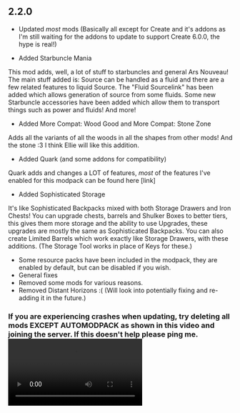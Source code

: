 ## 2.2.0
- Updated *most* mods (Basically all except for Create and it's addons as I'm still waiting for the addons to update to support Create 6.0.0, the hype is real!)

- Added Starbuncle Mania

This mod adds, well, a lot of stuff to starbuncles and general Ars Nouveau! The main stuff added is:
Source can be handled as a fluid and there are a few related features to liquid Source.
The "Fluid Sourcelink" has been added which allows generation of source from some fluids.
Some new Starbuncle accessories have been added which allow them to transport things such as power and fluids!
And more!
- Added More Compat: Wood Good and More Compat: Stone Zone

Adds all the variants of all the woods in all the shapes from other mods! And the stone :3 I think Ellie will like this addition.
- Added Quark (and some addons for compatibility)

Quark adds and changes a LOT of features, *most* of the features I've enabled for this modpack can be found here [link]
- Added Sophisticated Storage

It's like Sophisticated Backpacks mixed with both Storage Drawers and Iron Chests! You can upgrade chests, barrels and Shulker Boxes to better tiers, this gives them more storage and the ability to use Upgrades, these upgrades are mostly the same as Sophisticated Backpacks. You can also create Limited Barrels which work exactly like Storage Drawers, with these additions. (The Storage Tool works in place of Keys for these.)
- Some resource packs have been included in the modpack, they are enabled by default, but can be disabled if you wish.
- General fixes
- Removed some mods for various reasons.
- Removed Distant Horizons :( (Will look into potentially fixing and re-adding it in the future.)

### If you are experiencing crashes when updating, try deleting all mods EXCEPT AUTOMODPACK as shown in this video and joining the server. If this doesn't help please ping me. <video controls src="https://cdn.discordapp.com/attachments/1334208074369597572/1349334542468776030/20250312-1053-00.7562102.mp4?ex=67daa238&is=67d950b8&hm=09cad028b8df480e0b2ba19e761c7095bcad8309c77283a5fa17e86da3da5371&" title="Video"></video>